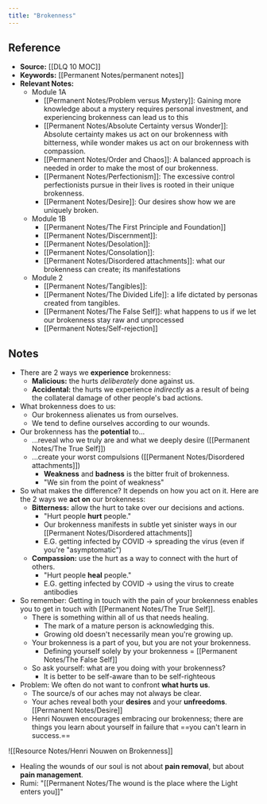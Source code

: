 ```yaml
---
title: "Brokenness"
---
```

## Reference
- **Source:** [[DLQ 10 MOC]]
- **Keywords:** [[Permanent Notes/permanent notes]]
- **Relevant Notes:**
	- Module 1A
		- [[Permanent Notes/Problem versus Mystery]]:  Gaining more knowledge about a mystery requires personal investment, and experiencing brokenness can lead us to this
		- [[Permanent Notes/Absolute Certainty versus Wonder]]: Absolute certainty makes us act on our brokenness with bitterness, while wonder makes us act on our brokenness with compassion.
		- [[Permanent Notes/Order and Chaos]]: A balanced approach is needed in order to make the most of our brokenness.
		- [[Permanent Notes/Perfectionism]]: The excessive control perfectionists pursue in their lives is rooted in their unique brokenness.
		- [[Permanent Notes/Desire]]: Our desires show how we are uniquely broken.
	- Module 1B
		- [[Permanent Notes/The First Principle and Foundation]]
		- [[Permanent Notes/Discernment]]: 
		- [[Permanent Notes/Desolation]]: 
		- [[Permanent Notes/Consolation]]:
		- [[Permanent Notes/Disordered attachments]]: what our brokenness can create; its manifestations
	- Module 2
		- [[Permanent Notes/Tangibles]]:
		- [[Permanent Notes/The Divided Life]]: a life dictated by personas created from tangibles.
		- [[Permanent Notes/The False Self]]: what happens to us if we let our brokenness stay raw and unprocessed
		- [[Permanent Notes/Self-rejection]]

## Notes
- There are 2 ways we **experience** brokenness:
	- **Malicious:** the hurts *deliberately* done against us.
	- **Accidental:** the hurts we experience *indirectly* as a result of being the collateral damage of other people's bad actions.
- What brokenness does to us:
	- Our brokenness alienates us from ourselves.
	- We tend to define ourselves according to our wounds.
- Our brokenness has the **potential** to...
	- ...reveal who we truly are and what we deeply desire ([[Permanent Notes/The True Self]])
	- ...create your worst compulsions ([[Permanent Notes/Disordered attachments]])
		- **Weakness** and **badness** is the bitter fruit of brokenness.
		- "We sin from the point of weakness"
- So what makes the difference? It depends on how you act on it. Here are the 2 ways we **act on** our brokenness:
	- **Bitterness:** allow the hurt to take over our decisions and actions.
		- "Hurt people **hurt** people."
		- Our brokenness manifests in subtle yet sinister ways in our [[Permanent Notes/Disordered attachments]]
		- E.G. getting infected by COVID -> spreading the virus (even if you're "asymptomatic")
	- **Compassion:** use the hurt as a way to connect with the hurt of others.
		- "Hurt people **heal** people."
		- E.G. getting infected by COVID -> using the virus to create antibodies
- So remember: Getting in touch with the pain of your brokenness enables you to get in touch with [[Permanent Notes/The True Self]].
	- There is something within all of us that needs healing.
		- The mark of a mature person is acknowledging this.
		- Growing old doesn't necessarily mean you're growing up.
	- Your brokenness is a part of you, but you are not your brokenness.
		- Defining yourself solely by your brokenness = [[Permanent Notes/The False Self]]
	- So ask yourself: what are you doing with your brokenness?
		- It is better to be self-aware than to be self-righteous
- Problem: We often do not want to confront **what hurts us**.
	- The source/s of our aches may not always be clear.
	- Your aches reveal both your **desires** and your **unfreedoms**. [[Permanent Notes/Desire]]
	- Henri Nouwen encourages embracing our brokenness; there are things you learn about yourself in failure that ==you can't learn in success.==

![[Resource Notes/Henri Nouwen on Brokenness]]

- Healing the wounds of our soul is not about **pain removal**, but about **pain management**. 
- Rumi: "[[Permanent Notes/The wound is the place where the Light enters you]]"